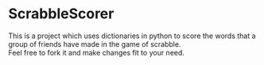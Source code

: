 # ScrabbleScorer
This is a project which uses dictionaries in python to score the words that a group of friends have made in the game of scrabble. <br>
Feel free to fork it and make changes fit to your need.
